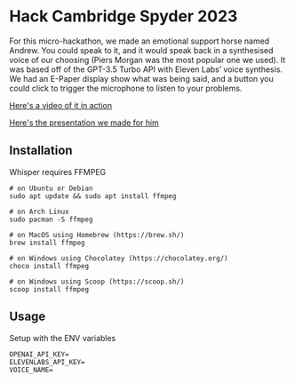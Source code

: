 # Hack Cambridge Spyder 2023
For this micro-hackathon, we made an emotional support horse named Andrew. You could speak to it, and it would speak back in a synthesised voice of our choosing (Piers Morgan was the most popular one we used). It was based off of the GPT-3.5 Turbo API with Eleven Labs’ voice synthesis. We had an E-Paper display show what was being said, and a button you could click to trigger the microphone to listen to your problems.

[Here's a video of it in action](https://youtu.be/YO5R1egwSto)

[Here's the presentation we made for him](https://docs.google.com/presentation/d/1gJqjIcAYpn-tLTlfQqI9fpoD1DlS-UnHounE9-nIMMw)

## Installation
Whisper requires FFMPEG
```
# on Ubuntu or Debian
sudo apt update && sudo apt install ffmpeg

# on Arch Linux
sudo pacman -S ffmpeg

# on MacOS using Homebrew (https://brew.sh/)
brew install ffmpeg

# on Windows using Chocolatey (https://chocolatey.org/)
choco install ffmpeg

# on Windows using Scoop (https://scoop.sh/)
scoop install ffmpeg
```


## Usage

Setup with the ENV variables
```
OPENAI_API_KEY=
ELEVENLABS_API_KEY=
VOICE_NAME=
```
